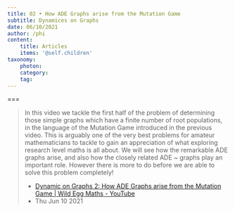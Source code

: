 ```yaml
---
title: 02 • How ADE Graphs arise from the Mutation Game
subtitle: Dynamices on Graphs
date: 06/10/2021
author: /phi
content:
    title: Articles
    items: '@self.children'
taxonomy:
    photon:
    category: 
    tag: 
---
```




===

> In this video we tackle the first half of the problem of determining those simple graphs which have a finite number of root populations, in the language of the Mutation Game introduced in the previous video. This is arguably one of the very best problems for amateur mathematicians to tackle to gain an appreciation of what exploring research level maths is all about. 
> We will see how the remarkable ADE graphs arise, and also how the closely related ADE ~ graphs play an important role. However there is more to do before we are able to solve this problem completely!
> - [Dynamic on Graphs 2: How ADE Graphs arise from the Mutation Game | Wild Egg Maths - YouTube](https://www.youtube.com/watch?v=GPbzZdfmjpY)
> - Thu Jun 10 2021
